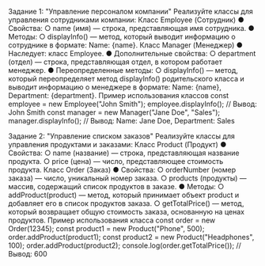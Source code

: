 Задание 1: "Управление персоналом компании"
Реализуйте классы для управления сотрудниками компании:
Класс Employee (Сотрудник)
● Свойства:
○ name (имя) — строка, представляющая имя сотрудника.
● Методы:
○ displayInfo() — метод, который выводит информацию о сотруднике в
формате: Name: {name}.
Класс Manager (Менеджер)
● Наследует: класс Employee.
● Дополнительные свойства:
○ department (отдел) — строка, представляющая отдел, в котором
работает менеджер.
● Переопределенные методы:
○ displayInfo() — метод, который переопределяет метод
displayInfo() родительского класса и выводит информацию о
менеджере в формате: Name: {name}, Department: {department}.
Пример использования классов
const employee = new Employee("John Smith");
employee.displayInfo();
// Вывод: John Smith
const manager = new Manager("Jane Doe", "Sales");
manager.displayInfo();
// Вывод: Name: Jane Doe, Department: Sales


Задание 2: "Управление списком заказов"
Реализуйте классы для управления продуктами и заказами:
Класс Product (Продукт)
● Свойства:
○ name (название) — строка, представляющая название продукта.
○ price (цена) — число, представляющее стоимость продукта.
Класс Order (Заказ)
● Свойства:
○ orderNumber (номер заказа) — число, уникальный номер заказа.
○ products (продукты) — массив, содержащий список продуктов в заказе.
● Методы:
○ addProduct(product) — метод, который принимает объект product и
добавляет его в список продуктов заказа.
○ getTotalPrice() — метод, который возвращает общую стоимость
заказа, основанную на ценах продуктов.
Пример использования класса
const order = new Order(12345);
const product1 = new Product("Phone", 500);
order.addProduct(product1);
const product2 = new Product("Headphones", 100);
order.addProduct(product2);
console.log(order.getTotalPrice()); // Вывод: 600